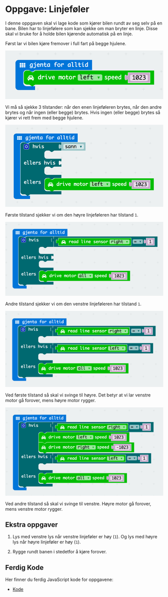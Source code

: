 # Oppgave: Linjeføler

I denne oppgaven skal vi lage kode som kjører bilen rundt av seg selv
på en bane. Bilen har to linjefølere som kan sjekke om man bryter en linje.
Disse skal vi bruke for å holde bilen kjørende automatisk på en linje.

Først lar vi bilen kjøre fremover i full fart på begge hjulene.

![Kode](block-1.png)

Vi må så sjekke 3 tilstander: når den enen linjeføleren
brytes, når den andre brytes og når ingen (eller begge) brytes. Hvis
ingen (eller begge) brytes så kjører vi rett frem med begge hjulene.

![Kode](block-2.png)

Første tilstand sjekker vi om den høyre linjeføleren har tilstand `1`.

![Kode](block-3.png)

Andre tilstand sjekker vi om den venstre linjeføleren har tilstand `1`.

![Kode](block-4.png)

Ved første tilstand så skal vi svinge til høyre. Det betyr at vi lar venstre
motor gå forover, mens høyre motor rygger.

![Kode](block-5.png)

Ved andre tilstand så skal vi svinge til venstre. Høyre motor gå forover,
mens venstre motor rygger.


## Ekstra oppgaver

1. Lys med venstre lys når venstre linjeføler er høy (`1`). Og lys med høyre
  lys når høyre linjeføler er høy (`1`).

1. Rygge rundt banen i stedetfor å kjøre forover.


## Ferdig Kode

Her finner du ferdig JavaScript kode for oppgavene:

* [Kode](code.js)
